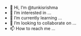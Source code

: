 - 👋 Hi, I’m @tunkisrishma
- 👀 I’m interested in ...
- 🌱 I’m currently learning ...
- 💞️ I’m looking to collaborate on ...
- 📫 How to reach me ...

<!---
tunkisrishma/tunkisrishma is a ✨ special ✨ repository because its `README.md` (this file) appears on your GitHub profile.
You can click the Preview link to take a look at your changes.
--->

